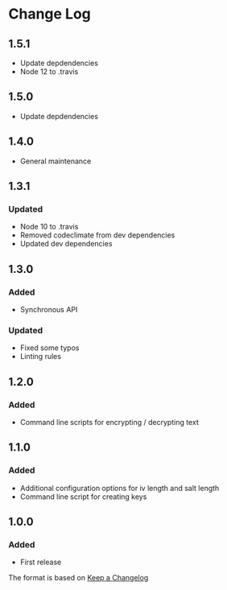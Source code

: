 # Change Log

## 1.5.1
- Update depdendencies
- Node 12 to .travis

## 1.5.0
- Update depdendencies

## 1.4.0
- General maintenance

## 1.3.1
### Updated
- Node 10 to .travis
- Removed codeclimate from dev dependencies
- Updated dev dependencies

## 1.3.0
### Added
- Synchronous API

### Updated
- Fixed some typos
- Linting rules

## 1.2.0
### Added
- Command line scripts for encrypting / decrypting text

## 1.1.0
### Added
- Additional configuration options for iv length and salt length
- Command line script for creating keys


## 1.0.0
### Added
- First release

The format is based on [Keep a Changelog](http://keepachangelog.com/)
